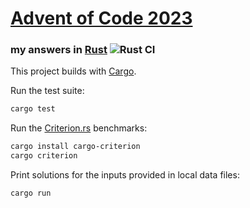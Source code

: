 # [Advent of Code 2023](https://adventofcode.com/2023)
### my answers in [Rust](https://www.rust-lang.org/) ![Rust CI](https://github.com/ephemient/aoc2022/workflows/Rust%20CI/badge.svg)

This project builds with [Cargo](https://docs.rust-lang.org/cargo).

Run the test suite:

```sh
cargo test
```

Run the [Criterion.rs](https://github.com/bheisler/criterion.rs) benchmarks:

```sh
cargo install cargo-criterion
cargo criterion
```

Print solutions for the inputs provided in local data files:

```sh
cargo run
```
